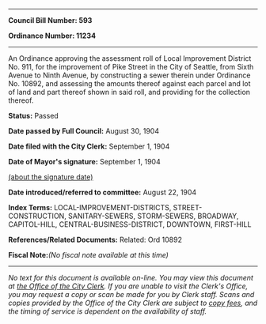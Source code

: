 

********

**Council Bill Number: 593**
   
**Ordinance Number: 11234**
********

 An Ordinance approving the assessment roll of Local Improvement District No. 911, for the improvement of Pike Street in the City of Seattle, from Sixth Avenue to Ninth Avenue, by constructing a sewer therein under Ordinance No. 10892, and assessing the amounts thereof against each parcel and lot of land and part thereof shown in said roll, and providing for the collection thereof.

**Status:** Passed
   
**Date passed by Full Council:** August 30, 1904
   
**Date filed with the City Clerk:** September 1, 1904
   
**Date of Mayor's signature:** September 1, 1904
   
[(about the signature date)](/~public/approvaldate.htm)
   
   
   
**Date introduced/referred to committee:** August 22, 1904
   
   
**Index Terms:** LOCAL-IMPROVEMENT-DISTRICTS, STREET-CONSTRUCTION, SANITARY-SEWERS, STORM-SEWERS, BROADWAY, CAPITOL-HILL, CENTRAL-BUSINESS-DISTRICT, DOWNTOWN, FIRST-HILL

**References/Related Documents:** Related: Ord 10892

**Fiscal Note:**_(No fiscal note available at this time)_
********

_No text for this document is available on-line. You may view this document at [the Office of the City Clerk](http://www.seattle.gov/leg/clerk/contactUs.htm). If you are unable to visit the Clerk's Office, you may request a copy or scan be made for you by Clerk staff. Scans and copies provided by the Office of the City Clerk are subject to [copy fees](http://clerk.seattle.gov/~public/clerkfees.htm), and the timing of service is dependent on the availability of staff._

